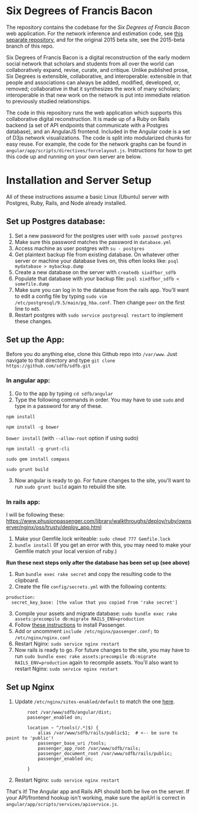 # Six Degrees of Francis Bacon

The repository contains the codebase for the *Six Degrees of Francis Bacon* web application. For the network inference and estimation code, see [this separate repository](https://github.com/sdfb/sdfb_network), and for the original 2015 beta site, see the 2015-beta branch of this repo.

Six Degrees of Francis Bacon is a digital reconstruction of the early modern social network that scholars and students from all over the world can collaboratively expand, revise, curate, and critique. Unlike published prose, Six Degrees is extensible, collaborative, and interoperable: extensible in that people and associations can always be added, modified, developed, or, removed; collaborative in that it synthesizes the work of many scholars; interoperable in that new work on the network is put into immediate relation to previously studied relationships.

The code in this repository runs the web application which supports this collaborative digital reconstruction. It is made up of a Ruby on Rails backend (a set of API endpoints that communicate with a Postgres database), and an AngularJS frontend. Included in the Angular code is a set of D3js network visualizations. The code is split into modularized chunks for easy reuse. For example, the code for the network graphs can be found in `angular/app/scripts/directives/forcelayout.js`. Instructions for how to get this code up and running on your own server are below.

# Installation and Server Setup

All of these instructions assume a basic Linux (Ubuntu) server with Postgres, Ruby, Rails, and Node already installed.

## Set up Postgres database:

1. Set a new password for the postgres user with `sudo passwd postgres`
2. Make sure this password matches the password in `database.yml`
3. Access machine as user postgres with `su - postgres`
4. Get plaintext backup file from existing database. On whatever other server or machine your database lives on, this often looks like:
`psql mydatabase > mybackup.dump`
5. Create a new database on the server with `createdb sixdfbor_sdfb`
6. Populate that database with your backup file: `psql sixdfbor_sdfb < somefile.dump`
7. Make sure you can log in to the database from the rails app. You'll want to edit a config file by typing `sudo vim /etc/postgresql/9.5/main/pg_hba.conf`. Then change `peer` on the first line to `md5`.
8. Restart postgres with `sudo service postgresql restart` to implement these changes.

## Set up the App:

Before you do anything else, clone this Github repo into `/var/www`. Just navigate to that directory and type `git clone https://github.com/sdfb/sdfb.git`

### In angular app:

1. Go to the app by typing `cd sdfb/angular`
2. Type the following commands in order. You may have to use `sudo` and type in a password for any of these.

`npm install`

`npm install -g bower`

`bower install` (with `--allow-root` option if using sudo)

`npm install -g grunt-cli`

`sudo gem install compass`

`sudo grunt build`

3. Now angular is ready to go. For future changes to the site, you'll want to run `sudo grunt build` again to rebuild the site.

### In rails app:

I will be following these: https://www.phusionpassenger.com/library/walkthroughs/deploy/ruby/ownserver/nginx/oss/trusty/deploy_app.html

1. Make your Gemfile.lock writeable: `sudo chmod 777 Gemfile.lock`
2. `bundle install` (If you get an error with this, you may need to make your Gemfile match your local version of ruby.)

**Run these next steps only after the database has been set up (see above)**

1. Run `bundle exec rake secret` and copy the resulting code to the clipboard.
2. Create the file `config/secrets.yml` with the following contents:
```
production:
  secret_key_base: [the value that you copied from 'rake secret']
```
3. Compile your assets and migrate database: `sudo bundle exec rake assets:precompile db:migrate RAILS_ENV=production`
4. Follow [these instructions](https://www.phusionpassenger.com/library/walkthroughs/deploy/ruby/ownserver/nginx/oss/xenial/install_passenger.html) to install Passenger.
5. Add or uncomment `include /etc/nginx/passenger.conf;` to `/etc/nginx/nginx.conf`
6. Restart Nginx: `sudo service nginx restart`
6. Now rails is ready to go. For future changes to the site, you may have to run `sudo bundle exec rake assets:precompile db:migrate RAILS_ENV=production` again to recompile assets. You'll also want to restart Nginx: `sudo service nginx restart`

## Set up Nginx

1. Update `/etc/nginx/sites-enabled/default` to match the one [here](https://www.phusionpassenger.com/library/deploy/nginx/deploy/ruby/).
```
        root /var/www/sdfb/angular/dist;
        passenger_enabled on;

        location ~ ^/tools(/.*|$) {
            alias /var/www/sdfb/rails/public$1;  # <-- be sure to point to 'public'!
            passenger_base_uri /tools;
            passenger_app_root /var/www/sdfb/rails;
            passenger_document_root /var/www/sdfb/rails/public;
            passenger_enabled on;

        }
```
2. Restart Nginx: `sudo service nginx restart`

That's it! The Angular app and Rails API should both be live on the server. If your API/frontend hookup isn't working, make sure the apiUrl is correct in `angular/app/scripts/services/apiservice.js`.
